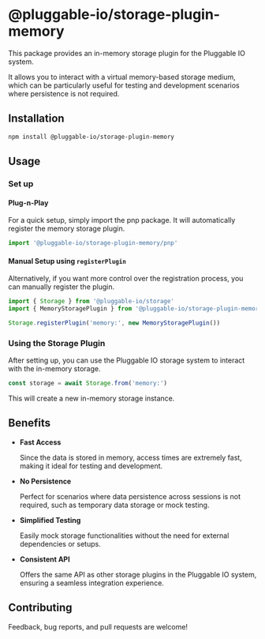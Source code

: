 # @pluggable-io/storage-plugin-memory

This package provides an in-memory storage plugin for the Pluggable IO system.

It allows you to interact with a virtual memory-based storage medium,
which can be particularly useful for testing and development scenarios where persistence is not required.

## Installation

```bash
npm install @pluggable-io/storage-plugin-memory
```

## Usage

### Set up

#### Plug-n-Play

For a quick setup, simply import the pnp package. It will automatically register the memory storage plugin.

```ts
import '@pluggable-io/storage-plugin-memory/pnp'
```

#### Manual Setup using `registerPlugin`

Alternatively, if you want more control over the registration process, you can manually register the plugin.

```ts
import { Storage } from '@pluggable-io/storage'
import { MemoryStoragePlugin } from '@pluggable-io/storage-plugin-memory'

Storage.registerPlugin('memory:', new MemoryStoragePlugin())
```

### Using the Storage Plugin

After setting up, you can use the Pluggable IO storage system to interact with the in-memory storage.

```ts
const storage = await Storage.from('memory:')
```

This will create a new in-memory storage instance.

## Benefits

- **Fast Access**

  Since the data is stored in memory, access times are extremely fast, making it ideal for testing and development.

- **No Persistence**

  Perfect for scenarios where data persistence across sessions is not required, such as temporary data storage or mock testing.

- **Simplified Testing**

  Easily mock storage functionalities without the need for external dependencies or setups.

- **Consistent API**

  Offers the same API as other storage plugins in the Pluggable IO system, ensuring a seamless integration experience.

## Contributing

Feedback, bug reports, and pull requests are welcome!
